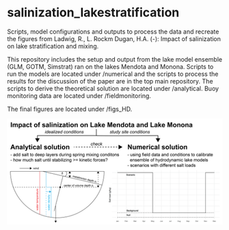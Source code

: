 # salinization_lakestratification
Scripts, model configurations and outputs to process the data and recreate the figures from Ladwig, R., L. Rockm Dugan, H.A. (-): Impact of salinization on lake stratification and mixing.

This repository includes the setup and output from the lake model ensemble (GLM, GOTM, Simstrat) ran on the lakes Mendota and Monona. Scripts to run the models are located under /numerical and the scripts to process the results for the discussion of the paper are in the top main repository. The scripts to derive the theoretical solution are located under /analytical. Buoy monitoring data are located under /fieldmonitoring.

The final figures are located under /figs_HD.


![](figs/framework-01.png)<!-- -->
